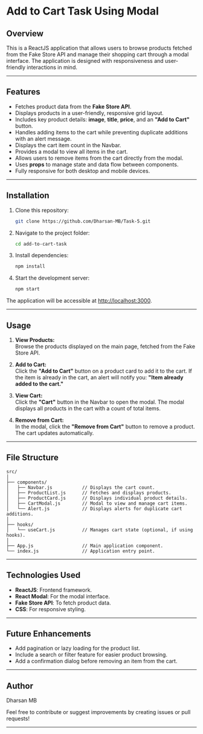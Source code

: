 # Add to Cart Task Using Modal

## Overview  
This is a ReactJS application that allows users to browse products fetched from the Fake Store API and manage their shopping cart through a modal interface. The application is designed with responsiveness and user-friendly interactions in mind.

---

## Features  
- Fetches product data from the **Fake Store API**.  
- Displays products in a user-friendly, responsive grid layout.  
- Includes key product details: **image**, **title**, **price**, and an **"Add to Cart"** button.  
- Handles adding items to the cart while preventing duplicate additions with an alert message.  
- Displays the cart item count in the Navbar.  
- Provides a modal to view all items in the cart.  
- Allows users to remove items from the cart directly from the modal.  
- Uses **props** to manage state and data flow between components.  
- Fully responsive for both desktop and mobile devices.  

---

## Installation  

1. Clone this repository:  
   ```bash  
   git clone https://github.com/Dharsan-MB/Task-5.git 
   ```  

2. Navigate to the project folder:  
   ```bash  
   cd add-to-cart-task  
   ```  

3. Install dependencies:  
   ```bash  
   npm install  
   ```  

4. Start the development server:  
   ```bash  
   npm start  
   ```  

The application will be accessible at [http://localhost:3000](http://localhost:3000).

---

## Usage  

1. **View Products:**  
   Browse the products displayed on the main page, fetched from the Fake Store API.  

2. **Add to Cart:**  
   Click the **"Add to Cart"** button on a product card to add it to the cart. If the item is already in the cart, an alert will notify you: **"Item already added to the cart."**  

3. **View Cart:**  
   Click the **"Cart"** button in the Navbar to open the modal. The modal displays all products in the cart with a count of total items.  

4. **Remove from Cart:**  
   In the modal, click the **"Remove from Cart"** button to remove a product. The cart updates automatically.  

---

## File Structure  

```
src/  
│  
├── components/  
│   ├── Navbar.js           // Displays the cart count.  
│   ├── ProductList.js      // Fetches and displays products.  
│   ├── ProductCard.js      // Displays individual product details.  
│   ├── CartModal.js        // Modal to view and manage cart items.  
│   └── Alert.js            // Displays alerts for duplicate cart additions.  
│  
├── hooks/  
│   └── useCart.js          // Manages cart state (optional, if using hooks).  
│  
├── App.js                  // Main application component.  
└── index.js                // Application entry point.  
```  

---

## Technologies Used  

- **ReactJS**: Frontend framework.  
- **React Modal**: For the modal interface.  
- **Fake Store API**: To fetch product data.  
- **CSS**: For responsive styling.  

---

## Future Enhancements  

- Add pagination or lazy loading for the product list.  
- Include a search or filter feature for easier product browsing.  
- Add a confirmation dialog before removing an item from the cart.  

---

## Author  
Dharsan MB  

Feel free to contribute or suggest improvements by creating issues or pull requests!  

---  
